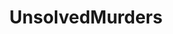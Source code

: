 ---
title: UnsolvedMurders
crosslinks:
- Serendipity
- UnresolvedMysteries
- TrueCrimeDiscussion
- truecrimereview
- DelphiMurders
- autotldr
- UnsolvedMysteries
- EARONS
- serial_killers
---